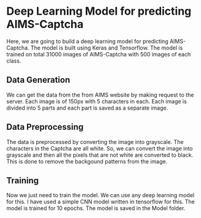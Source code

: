 # Deep Learning Model for predicting AIMS-Captcha

Here, we are going to build a deep learning model for predicting AIMS-Captcha. The model is built using Keras and Tensorflow. The model is trained on total 31000 images of AIMS-Captcha with 500 images of each class.

## Data Generation

We can get the data from the from AIMS website by making request to the server. Each image is of 150px with 5 characters in each. Each image is divided into 5 parts and each part is saved as a separate image.

## Data Preprocessing

The data is preprocessed by converting the image into grayscale. The characters in the Captcha are all white. So, we can convert the image into grayscale and then all the pixels that are not white are converted to black. This is done to remove the backgound patterns from the image.

## Training

Now we just need to train the model. We can use any deep learning model for this. I have used a simple CNN model written in tensorflow for this. The model is trained for 10 epochs. The model is saved in the Model folder.